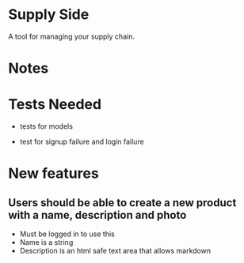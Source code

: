 Supply Side
===========

A tool for managing your supply chain.


Notes
===========

# Tests Needed

* tests for models 

* test for signup failure and login failure


# New features

## Users should be able to create a new product with a name, description and photo
* Must be logged in to use this
* Name is a string
* Description is an html safe text area that allows markdown
